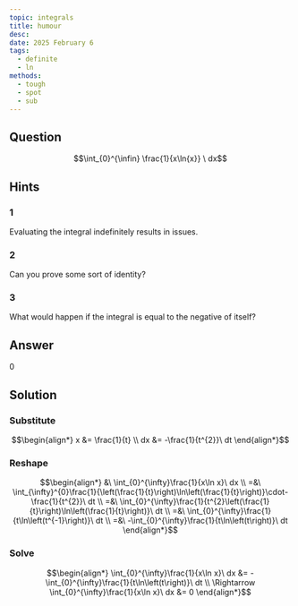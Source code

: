 ```yaml
---
topic: integrals
title: humour
desc: 
date: 2025 February 6
tags:
  - definite
  - ln
methods:
  - tough
  - spot
  - sub
---
```



## Question
```math
\int_{0}^{\infin} \frac{1}{x\ln{x}} \ dx
```


## Hints

### 1
Evaluating the integral indefinitely results in issues.

### 2
Can you prove some sort of identity?

### 3
What would happen if the integral is equal to the negative of itself?


## Answer
$0$


## Solution

### Substitute
```math
\begin{align*}
  x &= \frac{1}{t}
  \\ dx &= -\frac{1}{t^{2}}\ dt
\end{align*}
```

### Reshape
```math
\begin{align*}
  &\ \int_{0}^{\infty}\frac{1}{x\ln x}\ dx
  \\ =&\ \int_{\infty}^{0}\frac{1}{\left(\frac{1}{t}\right)\ln\left(\frac{1}{t}\right)}\cdot-\frac{1}{t^{2}}\ dt
  \\ =&\ \int_{0}^{\infty}\frac{1}{t^{2}\left(\frac{1}{t}\right)\ln\left(\frac{1}{t}\right)}\ dt
  \\ =&\ \int_{0}^{\infty}\frac{1}{t\ln\left(t^{-1}\right)}\ dt
  \\ =&\ -\int_{0}^{\infty}\frac{1}{t\ln\left(t\right)}\ dt
\end{align*}
```

### Solve

```math
\begin{align*}
  \int_{0}^{\infty}\frac{1}{x\ln x}\ dx &= -\int_{0}^{\infty}\frac{1}{t\ln\left(t\right)}\ dt
  \\ \Rightarrow \int_{0}^{\infty}\frac{1}{x\ln x}\ dx &= 0
\end{align*}
```
